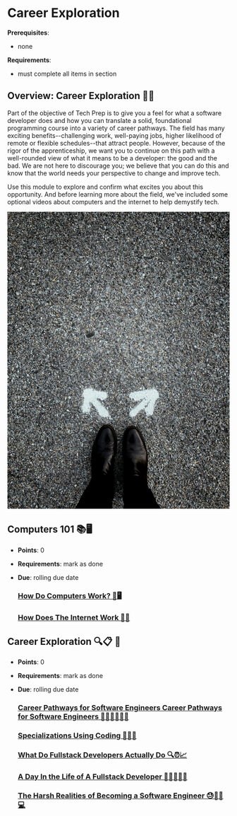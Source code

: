 # Career Exploration

**Prerequisites**: 
- none

**Requirements**:
- must complete all items in section

## Overview: Career Exploration 🚀🔎
Part of the objective of Tech Prep is to give you a feel for what a software developer does and how you can translate a solid, foundational programming  course into a variety of career pathways. The field has many exciting benefits--challenging work, well-paying jobs, higher likelihood of remote or flexible schedules--that attract people. However, because of the rigor of the apprenticeship, we want you to continue on this path with a well-rounded view of what it means to be a developer: the good and the bad. We are not here to discourage you; we believe that you can do this and know that the world needs your perspective to change and improve tech.

Use this module to explore and confirm what excites you about this opportunity. And before learning more about the field, we've included some optional videos about computers and the internet to help demystify tech. 

![](./assets/career-exploration-overview.jpg)

## Computers 101 📚🖥️
- **Points**: 0
- **Requirements**: mark as done
- **Due**: rolling due date

  ### [How Do Computers Work? 🤔🖥️](https://www.youtube.com/watch?v=mCq8-xTH7jA)
  ### [How Does The Internet Work 🤔🌐](https://www.youtube.com/watch?v=7_LPdttKXPc)

## Career Exploration 🔍📋 🚀
- **Points**: 0
- **Requirements**: mark as done
- **Due**: rolling due date

  ### [Career Pathways for Software Engineers Career Pathways for Software Engineers 💼🚀👩‍💻👨‍💻](https://www.indeed.com/career-advice/finding-a-job/software-engineer-career-paths)
  ### [Specializations Using Coding 🚀👨‍💻](https://www.youtube.com/watch?v=_o-h4OzjDCg)
  ### [What Do Fullstack Developers Actually Do 🔍⏰📈](https://www.youtube.com/watch?v=9GHtSbRX3dY)
  ### [A Day In the Life of A Fullstack Developer 👩‍💻🌟👨‍💻](https://www.youtube.com/watch?v=Q7xFiXahrBM&t=2s)
  ### [The Harsh Realities of Becoming a Software Engineer 😓👨‍💻 💻](https://www.youtube.com/watch?v=Ws6zCMdp9Es)
